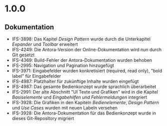 # 1.0.0
## Dokumentation
- IFS-3898: Das Kapitel *Design Pattern* wurde durch die Unterkapitel *Expander* und *Toolbar* erweitert
- IFS-4249: Die Antora-Version der Online-Dokumentation wird nun durch Git gesetzt
- IFS-4369: Build-Fehler der Antora-Dokumentation wurden behoben
- IFS-2995: Navigation und Pagination hinzugefügt
- IFS-3971: Eingabefelder wurden konkretisiert (required, read only), "bold label" für Eingabefelder
- IFS-4987: Platzhalter für zukünftige Inhalte wurden eingefügt
- IFS-4987: Das gesamte Bedienkonzept wurde sprachlich überarbeitet
- IFS-2991: Der alte Abschnitt "UI Texte und Grafiken" wird in die Kapitel *Basiselemente* und *Eingabehilfen und Fehlermeldungen* integriert
- IFS-3928: Die Grafiken in den Kapiteln *Bedienelemente*, *Design Pattern* und *Use Cases* wurden mit neuen Labeln versehen
- IFS-3928: Die Antora-Dokumentation für das Bedienkonzept wurde in dieses Git-Repository migriert
